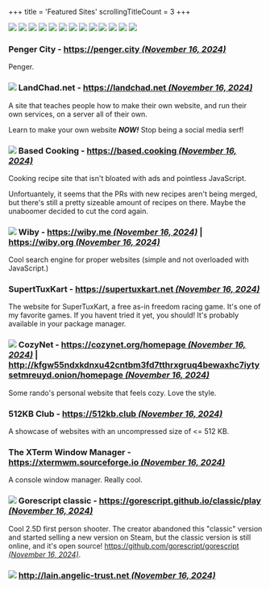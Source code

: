 +++
title               = 'Featured Sites'
scrollingTitleCount = 3
+++

[![](/buttons/gnu.org-emacs.gif)](https://www.gnu.org/software/emacs "Updated July 26, 2024")
[![](/buttons/shmage.xyz.gif)](https://shmage.xyz "Updated July 26, 2024")
[![](/buttons/geti2p.net.gif)](https://geti2p.net "Updated July 26, 2024")
[![](/buttons/keepassxc.org.gif)](https://keepassxc.org "Updated July 26, 2024")
[![](/buttons/librewolf.net.gif)](https://librewolf.net "Updated July 26, 2024")
[![](/buttons/torproject.org.gif)](https://torproject.org "Updated July 26, 2024")
[![](/buttons/gnu.org.gif)](https://gnu.org "Updated July 26, 2024")
[![](/buttons/kde.org.gif)](https://kde.org "Updated July 26, 2024")
[![](/buttons/ublockorigin.com.gif)](https://ublockorigin.com "Updated July 26, 2024")
[![](/buttons/debian.org.gif)](https://debian.org "Updated July 26, 2024")
[![](/buttons/nergen.net.gif)](https://nergen.net "Updated July 26, 2024")
[![](/buttons/getimiskon.xyz.gif)](https://getimiskon.xyz "Updated July 26, 2024")
[![](/buttons/voidlinux.org.gif)](https://voidlinux.org/ "Updated October 30, 2024")

### Penger City - [https://penger.city *(November 16, 2024)*](https://penger.city)

Penger.

### [![](/buttons/landchad.net.gif)](https://landchad.net) LandChad.net - [https://landchad.net *(November 16, 2024)*](https://landchad.net)

A site that teaches people how to make their own website, and run their own
services, on a server all of their own.

Learn to make your own website ***NOW!*** Stop being a social media serf!

### [![](/buttons/based.cooking.gif)](https://based.cooking) Based Cooking - [https://based.cooking *(November 16, 2024)*](https://based.cooking)

Cooking recipe site that isn't bloated with ads and pointless
JavaScript.

Unfortuantely, it seems that the PRs with new recipes aren't being merged, but
there's still a pretty sizeable amount of recipes on there. Maybe the unaboomer
decided to cut the cord again.

### [![](/buttons/wiby.me.gif)](https://wiby.me) Wiby - [https://wiby.me *(November 16, 2024)*](https://wiby.me) | [https://wiby.org *(November 16, 2024)*](https://wiby.org)

Cool search engine for proper websites (simple and not overloaded with JavaScript.)

### SupertTuxKart - [https://supertuxkart.net *(November 16, 2024)*](https://supertuxkart.net)

The website for SuperTuxKart, a free as-in freedom racing game. It's one of my
favorite games. If you havent tried it yet, you should! It's probably available
in your package manager.

### [![](/buttons/cozynet.org.gif)](https://cozynet.org/homepage/) CozyNet - [https://cozynet.org/homepage *(November 16, 2024)*](https://cozynet.org/homepage) | [http://kfgw55ndxkdnxu42cntbm3fd7tthrxgruq4bewaxhc7iytysetmreuyd.onion/homepage *(November 16, 2024)*](http://kfgw55ndxkdnxu42cntbm3fd7tthrxgruq4bewaxhc7iytysetmreuyd.onion/homepage/)

Some rando's personal website that feels cozy. Love the style.

### 512KB Club - [https://512kb.club *(November 16, 2024)*](https://512kb.club)

A showcase of websites with an uncompressed size of <= 512 KB.

### The XTerm Window Manager - [https://xtermwm.sourceforge.io *(November 16, 2024)*](https://xtermwm.sourceforge.io)

A console window manager. Really cool.

### [![](/buttons/gorescript.github.io.gif)](https://gorescript.github.io/classic/play) Gorescript classic - [https://gorescript.github.io/classic/play *(November 16, 2024)*](https://gorescript.github.io/classic/play)

Cool 2.5D first person shooter. The creator abandoned this "classic" version and
started selling a new version on Steam, but the classic version is still online,
and it's open source!
[https://github.com/gorescript/gorescript *(November 16, 2024)*](https://github.com/gorescript/gorescript).

### [![](/buttons/lain.angelic-trust.net.gif)](https://lain.angelic-trust.net) [http://lain.angelic-trust.net *(November 16, 2024)*](https://lain.angelic-trust.net)
